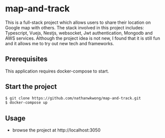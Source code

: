 # map-and-track
This is a full-stack project which allows users to share their location on Google map with others. The stack involved in this project includes: Typescript, Vuejs, Nestjs, websocket, Jwt authentication, Mongodb and AWS services. Although the project idea is not new, I found that it is still fun and it allows me to try out new tech and frameworks. 

## Prerequisites
This application requires docker-compose to start.

## Start the project
```sh
$ git clone https://github.com/nathanwkwong/map-and-track.git
$ docker-compose up
```

## Usage
-   browse the project at http://localhost:3050
